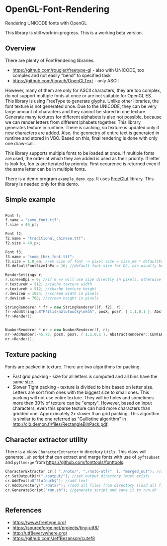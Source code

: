 ﻿# OpenGL-Font-Rendering
Rendering UNICODE fonts with OpenGL 

This library is still work-in-progress. This is a working beta version.

Overview
------------------------------------------

There are plenty of FontRendering libraries. 
* https://github.com/rougier/freetype-gl - also with UNICODE, too complex and not easily "bend" to specified task
* https://github.com/tlorach/OpenGLText - only ASCII


However, many of them are only for ASCII characters, they are too complex, do not support multiple fonts at once or are not suitable for OpenGL ES.
This library is using FreeType to generate glyphs. 
Unlike other libraries, the font texture is not generated once. Due to the UNICODE, they can be very large amount of characters and
they cannot be stored in one texture. Generate many textures for different alphabets is also not possible, 
because we can render letters from different lphabets together.
This library generates texture in runtime. There is caching, so texture is updated only if new characters are added. 
Also, the geometry of entire text is generated in runtime and stored in VBO. 
Based on this, final rendering is done with only one draw-call.

This library supports multiple fonts to be loaded at once. If multiple fonts are used, the order at which they are added is used as their priority. 
If letter is look for, fon ts are iterated by prioroty. First occurence is returned even if the same letter can be in multiple fonts.

There is a demo program `example_demo.cpp`. It uses [FreeGlut](http://freeglut.sourceforge.net/) library. This library is needed only for this demo.

Simple example
------------------------------------------
````c++

Font f;
f.name = "some_font.ttf";	
f.size = 40_pt;

Font f2;
f2.name = "traditional_chinese.ttf";	
f2.size = 40_px;

Font f3;
f3.name = "some_ther_font.ttf";	
f3.size = 1.0_em; //em size of font -> pixel size = size_em * defaultFontSizeInPx
f3.defaultFontSizeInPx = 16; //default font size for OS, can usually be obtained via OS API

RenderSettings r;
r.screenDpi = 0; //if 0 => will use size directly in pixels, otherwise use dpi and size is in pt
r.textureW = 512; //cache texture width
r.textureH = 512; //chache texture height
r.deviceW = 1024; //screen width in pixels
r.deviceH = 768; //screen height in pixels

StringRenderer * fr = new StringRenderer({f, f2}, r);
fr->AddString(u8"Příliš\nžluťoučký\nkůň", posX, posY, { 1,1,0,1 }, AbstractRenderer::CENTER, AbstractRenderer::ALIGN_CENTER);		
fr->Render();


NumberRenderer * nr = new NumberRenderer(f, r);
nr->AddNumber(-45.75, posX, posY, { 1,1,0,1 }, AbstractRenderer::CENTER);		
nr->Render();

````


Texture packing
------------------------------------------

Fonts are packed in texture. There are two algorithms for packing. 
* Fast grid packing - size for all letters is computed and all bins have the same size.
* Slower Tight packing - texture is divided to bins based on letter size. Letters are sort from ones with the biggest size to small ones.
This packing will not use entire texture. They will be holes and sometimes more then 30% of texture can be "empty". However, based on
input characters, even this sparse texture can hold more characters than gridded one. Approximately 2x slower than grid packing.
This algorithm is similar to the one referred as "Guillotine algorithm" in http://clb.demon.fi/files/RectangleBinPack.pdf.


Character extractor utility
------------------------------------------
There is a class `CharacterExtractor` in directory `Utils`. 
This class will generate `.sh` script that can extract and merge fonts with use of `pyftsubset` and `pyftmerge` from https://github.com/fonttools/fonttools.

````c++
CharacterExtractor cr({ "./noto/", "./noto-otf/"  }, "merged_out"); //specify font directory and output font base name
cr.SetOutputDir("./output/"); //set output directory (must exist)
cr.AddText(u8"žluťoučký"); //add text
cr.AddDirectory("./data/"); //add all files from directory (load all files as UTF8 texts)
cr.GenerateScript("run.sh"); //generate script and save it to run.sh
	
````	


References
------------------------------------------
* https://www.freetype.org/
* https://sourceforge.net/projects/tiny-utf8/
* http://utf8everywhere.org/
* https://github.com/JeffBezanson/cutef8


